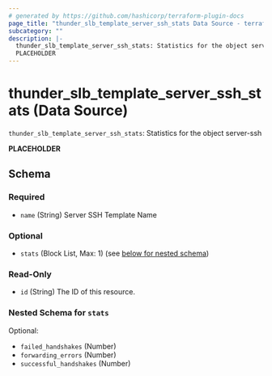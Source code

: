 ```yaml
---
# generated by https://github.com/hashicorp/terraform-plugin-docs
page_title: "thunder_slb_template_server_ssh_stats Data Source - terraform-provider-thunder"
subcategory: ""
description: |-
  thunder_slb_template_server_ssh_stats: Statistics for the object server-ssh
  PLACEHOLDER
---
```


# thunder_slb_template_server_ssh_stats (Data Source)

`thunder_slb_template_server_ssh_stats`: Statistics for the object server-ssh

__PLACEHOLDER__



<!-- schema generated by tfplugindocs -->
## Schema

### Required

- `name` (String) Server SSH Template Name

### Optional

- `stats` (Block List, Max: 1) (see [below for nested schema](#nestedblock--stats))

### Read-Only

- `id` (String) The ID of this resource.

<a id="nestedblock--stats"></a>
### Nested Schema for `stats`

Optional:

- `failed_handshakes` (Number)
- `forwarding_errors` (Number)
- `successful_handshakes` (Number)


